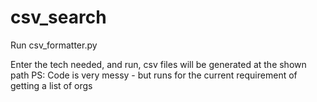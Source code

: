 # csv_search

Run csv_formatter.py

Enter the tech needed, and run, csv files will be generated at the shown path
PS: Code is very messy - but runs for the current requirement of getting a list of orgs
